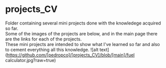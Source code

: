 # projects_CV
Folder containing several mini projects done with the knowledege acquired so far. <br>
Some of the images of the projects are below, and in the main page there are the links for each of the projects. <br>
These mini projects are intended to show what I've learned so far and also to cement everything all this knowledge. 
![alt text](https://github.com/[pedropco]/[projects_CV]/blob/[main]/fuel calculator.jpg?raw=true)
